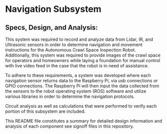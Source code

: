 # Navigation Subsystem

## Specs, Design, and Analysis:

This system was required to record and analyze data from Lidar, IR, and Ultrasonic sensors in order to determine navigation and movement instructions for the Autonomous Crawl Space Inspection Robot. 
Additionally, this system was required to provide images of the crawl space for operators and homeowners while laying a foundation for manual control with live video feed in the case that the robot is in need of assistance. 

To adhere to these requirements, a system was developed where each navigation sensor returns data to the Raspberry Pi, via usb connections or GPIO connections. 
The Raspberry Pi will then input the data collected from the sensors to the robot operating system (ROS) software and utilize various libraries in order to determine the navigation protocols. 

Circuit analysis as well as calculations that were performed to verify each portion of this subsystem are included. 

This README file constitutes a summary for detailed design information and analysis of each component see signoff files in this repository.  
